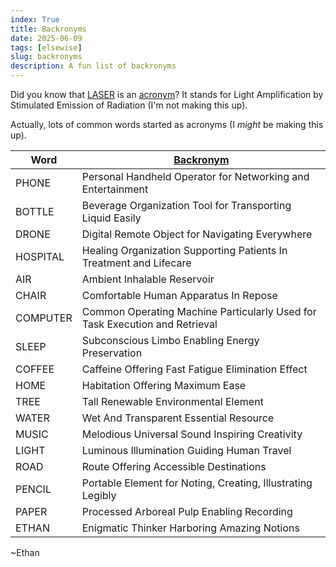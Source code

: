 ```yaml
---
index: True
title: Backronyms
date: 2025-06-09
tags: [elsewise]
slug: backronyms
description: A fun list of backronyms
---
```


Did you know that [LASER](https://en.wikipedia.org/wiki/Laser) is an [acronym](https://en.wikipedia.org/wiki/Acronym)? It stands for Light Amplification by Stimulated Emission of Radiation (I'm not making this up).

Actually, lots of common words started as acronyms (I *might* be making this up).

| Word     | [Backronym](https://en.wikipedia.org/wiki/Backronym)                                                        |
|----------|-------------------------------------------------------------------|
| PHONE    | Personal Handheld Operator for Networking and Entertainment       |
| BOTTLE   | Beverage Organization Tool for Transporting Liquid Easily         |
| DRONE    | Digital Remote Object for Navigating Everywhere                   |
| HOSPITAL | Healing Organization Supporting Patients In Treatment and Lifecare|
| AIR      | Ambient Inhalable Reservoir                                       |
| CHAIR    | Comfortable Human Apparatus In Repose                             |
| COMPUTER | Common Operating Machine Particularly Used for Task Execution and Retrieval |
| SLEEP    | Subconscious Limbo Enabling Energy Preservation                   |
| COFFEE   | Caffeine Offering Fast Fatigue Elimination Effect                 |
| HOME     | Habitation Offering Maximum Ease                                  |
| TREE     | Tall Renewable Environmental Element                              |
| WATER    | Wet And Transparent Essential Resource                            |
| MUSIC    | Melodious Universal Sound Inspiring Creativity                    |
| LIGHT    | Luminous Illumination Guiding Human Travel                        |
| ROAD     | Route Offering Accessible Destinations                            |
| PENCIL   | Portable Element for Noting, Creating, Illustrating Legibly       |
| PAPER    | Processed Arboreal Pulp Enabling Recording                       |
| ETHAN    | Enigmatic Thinker Harboring Amazing Notions                      |

~Ethan
